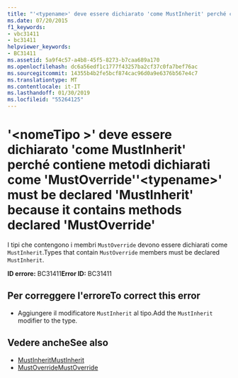 ```yaml
---
title: "'<typename>' deve essere dichiarato 'come MustInherit' perché contiene metodi dichiarati come 'MustOverride'"
ms.date: 07/20/2015
f1_keywords:
- vbc31411
- bc31411
helpviewer_keywords:
- BC31411
ms.assetid: 5a9f4c57-a4b8-45f5-8273-b7caa689a170
ms.openlocfilehash: dc6a56edf1c1777f43257ba2cf37c0fa7bef76ac
ms.sourcegitcommit: 14355b4b2fe5bcf874cac96d0a9e6376b567e4c7
ms.translationtype: MT
ms.contentlocale: it-IT
ms.lasthandoff: 01/30/2019
ms.locfileid: "55264125"
---
```

# <a name="typename-must-be-declared-mustinherit-because-it-contains-methods-declared-mustoverride"></a><span data-ttu-id="92cd2-102">'\<nomeTipo >' deve essere dichiarato 'come MustInherit' perché contiene metodi dichiarati come 'MustOverride'</span><span class="sxs-lookup"><span data-stu-id="92cd2-102">'\<typename>' must be declared 'MustInherit' because it contains methods declared 'MustOverride'</span></span>
<span data-ttu-id="92cd2-103">I tipi che contengono i membri `MustOverride` devono essere dichiarati come `MustInherit`.</span><span class="sxs-lookup"><span data-stu-id="92cd2-103">Types that contain `MustOverride` members must be declared `MustInherit`.</span></span>  
  
 <span data-ttu-id="92cd2-104">**ID errore:** BC31411</span><span class="sxs-lookup"><span data-stu-id="92cd2-104">**Error ID:** BC31411</span></span>  
  
## <a name="to-correct-this-error"></a><span data-ttu-id="92cd2-105">Per correggere l'errore</span><span class="sxs-lookup"><span data-stu-id="92cd2-105">To correct this error</span></span>  
  
-   <span data-ttu-id="92cd2-106">Aggiungere il modificatore `MustInherit` al tipo.</span><span class="sxs-lookup"><span data-stu-id="92cd2-106">Add the `MustInherit` modifier to the type.</span></span>  
  
## <a name="see-also"></a><span data-ttu-id="92cd2-107">Vedere anche</span><span class="sxs-lookup"><span data-stu-id="92cd2-107">See also</span></span>
- [<span data-ttu-id="92cd2-108">MustInherit</span><span class="sxs-lookup"><span data-stu-id="92cd2-108">MustInherit</span></span>](../../visual-basic/language-reference/modifiers/mustinherit.md)
- [<span data-ttu-id="92cd2-109">MustOverride</span><span class="sxs-lookup"><span data-stu-id="92cd2-109">MustOverride</span></span>](../../visual-basic/language-reference/modifiers/mustoverride.md)
